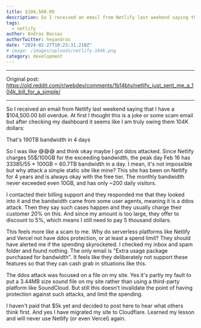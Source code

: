 ```yaml
---
title: $104,500.00
description: So I received an email from Netlify last weekend saying that I have a $104,500.00 bill overdue...
tags:
  - netlify
author: Andras Bacsai
authorTwitter: heyandras
date: "2024-02-27T10:23:31.210Z"
# image: /images/uploads/netlify-104k.png
category: development
---
```


--- 

Original post: https://old.reddit.com/r/webdev/comments/1b14bty/netlify_just_sent_me_a_104k_bill_for_a_simple/

--- 

So I received an email from Netlify last weekend saying that I have a $104,500.00 bill overdue. At first I thought this is a joke or some scam email but after checking my dashboard it seems like I am truly owing them 104K dollars:

That's 190TB bandwidth in 4 days

So I was like 😅😅😅 and think okay maybe I got ddos attacked. Since Netlify charges 55$/100GB for the exceeding bandwidth, the peak day Feb 16 has 33385/55 * 100GB = 60.7TB bandwidth in a day. I mean, it's not impossible but why attack a simple static site like mine? This site has been on Netlify for 4 years and is always okay with the free tier. The monthly bandwidth never exceeded even 10GB, and has only ~200 daily visitors.

I contacted their billing support and they responded me that they looked into it and the bandwidth came from some user agents, meaning it is a ddos attack. Then they say such cases happen and they usually charge their customer 20% on this. And since my amount is too large, they offer to discount to 5%, which means I still need to pay 5 thousand dollars.

This feels more like a scam to me. Why do serverless platforms like Netlify and Vercel not have ddos protection, or at least a spend limit? They should have alerted me if the spending skyrocketed. I checked my inbox and spam folder and found nothing. The only email is "Extra usage package purchased for bandwidth". It feels like they deliberately not support these features so that they can cash grab in situations like this.

The ddos attack was focused on a file on my site. Yes it's partly my fault to put a 3.44MB size sound file on my site rather than using a third-party platform like SoundCloud. But still this doesn't invalidate the point of having protection against such attacks, and limit the spending.

I haven't paid that $5k yet and decided to post here to hear what others think first. And yes I have migrated my site to Cloudflare. Learned my lesson and will never use Netlify (or even Vercel) again.